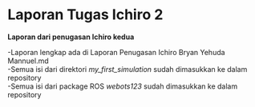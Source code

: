 # Laporan Tugas Ichiro 2
**Laporan dari penugasan Ichiro kedua**

-Laporan lengkap ada di Laporan Penugasan Ichiro Bryan Yehuda Mannuel.md  
-Semua isi dari direktori _my_first_simulation_ sudah dimasukkan ke dalam repository  
-Semua isi dari package ROS _webots123_ sudah dimasukkan ke dalam repository
